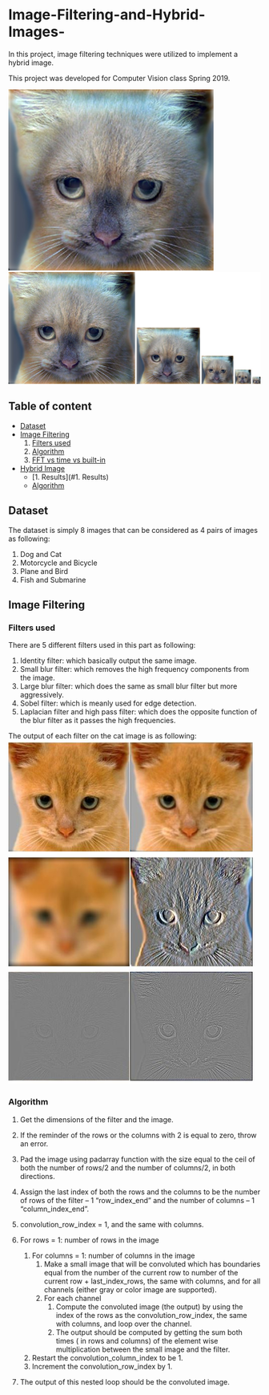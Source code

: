 # Image-Filtering-and-Hybrid-Images-
In this project, image filtering techniques were utilized to implement a hybrid image.

This project was developed for Computer Vision class Spring 2019.

![](https://github.com/ahmedwael19/Image-Filtering-and-Hybrid-Images-/blob/master/hybrid_image.jpg)
![](https://github.com/ahmedwael19/Image-Filtering-and-Hybrid-Images-/blob/master/hybrid_image_scales.jpg)

## Table of content
- [Dataset](#Dataset)
- [Image Filtering](#Image-Filtering)
  1. [Filters used](#Filters-used)
  2. [Algorithm](#Finding-Donors-for-Charity)
  3. [FFT vs time vs built-in](#FFT-vs-time-vs-built-in)
- [Hybrid Image](#Mini-Projects)
    - [1. Results](#1. Results)
    - [Algorithm](#Algorithm)

## Dataset
The dataset is simply 8 images that can be considered as 4 pairs of images as following:
1. Dog and Cat
2. Motorcycle and Bicycle
3. Plane and Bird
4. Fish and Submarine

## Image Filtering

### Filters used
There are 5 different filters used in this part as following:
1. Identity filter: which basically output the same image.
2. Small blur filter: which removes the high frequency components from the image.
3. Large blur filter: which does the same as small blur filter but more aggressively.
4. Sobel filter: which is meanly used for edge detection.
5. Laplacian filter and high pass filter: which does the opposite function of the blur
filter as it passes the high frequencies.

The output of each filter on the cat image is as following:
![](https://github.com/ahmedwael19/Image-Filtering-and-Hybrid-Images-/blob/master/21.JPG)

### Algorithm

1. Get the dimensions of the filter and the image.
2. If the reminder of the rows or the columns with 2 is equal to zero, throw an error.
3. Pad the image using padarray function with the size equal to the ceil of both the
number of rows/2 and the number of columns/2, in both directions.
4. Assign the last index of both the rows and the columns to be the number of rows of
the filter – 1 “row_index_end” and the number of columns – 1 “column_index_end”.
5. convolution_row_index = 1, and the same with columns.

6. For rows = 1: number of rows in the image
    1. For columns = 1: number of columns in the image
        1. Make a small image that will be convoluted which has boundaries equal from
the number of the current row to number of the current row +
last_index_rows, the same with columns, and for all channels (either gray or
color image are supported).
        2. For each channel
            1. Compute the convoluted image (the output) by using the index of the
rows as the convolution_row_index, the same with columns, and loop
over the channel.
            2. The output should be computed by getting the sum both times ( in rows
and columns) of the element wise multiplication between the small
image and the filter.
    2. Restart the convolution_column_index to be 1.
    3. Increment the convolution_row_index by 1.
7. The output of this nested loop should be the convoluted image.

